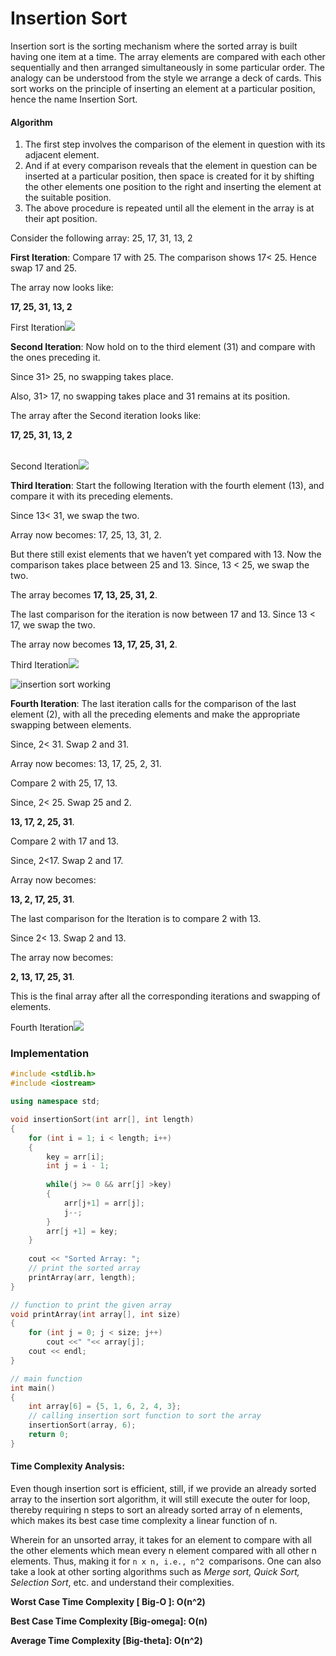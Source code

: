 # Insertion Sort

Insertion sort is the sorting mechanism where the sorted array is built having one item at a time. The array elements are compared with each other sequentially and then arranged simultaneously in some particular order. The analogy can be understood from the style we arrange a deck of cards. This sort works on the principle of inserting an element at a particular position, hence the name Insertion Sort.

#### Algorithm

1. The first step involves the comparison of the element in question with its adjacent element.
2. And if at every comparison reveals that the element in question can be inserted at a particular position, then space is created for it by shifting the other elements one position to the right and inserting the element at the suitable position.
3. The above procedure is repeated until all the element in the array is at their apt position.

Consider the following array: 25, 17, 31, 13, 2

**First Iteration**: Compare 17 with 25. The comparison shows 17< 25. Hence swap 17 and 25.

The array now looks like:

**17, 25, 31, 13, 2**

First Iteration![](https://s3-us-west-2.amazonaws.com/tutorials-image/first+iteration.png)

**Second Iteration**:  Now hold on to the third element (31) and compare with the ones preceding it.

Since 31> 25, no swapping takes place.

Also, 31> 17, no swapping takes place and 31 remains at its position.

The array after the Second iteration looks like:

**17, 25, 31, 13, 2**

\
Second Iteration![](https://s3-us-west-2.amazonaws.com/tutorials-image/second+iteration.png)

**Third Iteration**: Start the following Iteration with the fourth element (13), and compare it with its preceding elements.

Since 13< 31, we swap the two.

Array now becomes: 17, 25, 13, 31, 2.

But there still exist elements that we haven’t yet compared with 13. Now the comparison takes place between 25 and 13. Since, 13 < 25, we swap the two.

The array becomes **17, 13, 25, 31, 2**.

The last comparison for the iteration is now between 17 and 13. Since 13 < 17, we swap the two.

The array now becomes **13, 17, 25, 31, 2**.

Third Iteration![](https://s3-us-west-2.amazonaws.com/tutorials-image/third+iteration.png)

![insertion sort working](https://s3-us-west-2.amazonaws.com/tutorials-image/working+of+insertion+sort.png)

**Fourth Iteration**: The last iteration calls for the comparison of the last element (2), with all the preceding elements and make the appropriate swapping between elements.

Since, 2< 31. Swap 2 and 31.

Array now becomes: 13, 17, 25, 2, 31.

Compare 2 with 25, 17, 13.

Since, 2< 25. Swap 25 and 2.

**13, 17, 2, 25, 31**.

Compare 2 with 17 and 13.

Since, 2<17. Swap 2 and 17.

Array now becomes:

**13, 2, 17, 25, 31**.

The last comparison for the Iteration is to compare 2 with 13.

Since 2< 13. Swap 2 and 13.

The array now becomes:

**2, 13, 17, 25, 31**.

This is the final array after all the corresponding iterations and swapping of elements.

Fourth Iteration![](https://s3-us-west-2.amazonaws.com/tutorials-image/insertion-sort.png)

### Implementation

```cpp
#include <stdlib.h>
#include <iostream>

using namespace std;

void insertionSort(int arr[], int length) 
{
    for (int i = 1; i < length; i++) 
    {
        key = arr[i];
        int j = i - 1;
        
        while(j >= 0 && arr[j] >key) 
        {
            arr[j+1] = arr[j];
            j--;
        }
        arr[j +1] = key; 
    }
    
    cout << "Sorted Array: ";
    // print the sorted array
    printArray(arr, length);
}

// function to print the given array 
void printArray(int array[], int size)
{ 
    for (int j = 0; j < size; j++)
        cout <<" "<< array[j];
    cout << endl;
}

// main function
int main() 
{
    int array[6] = {5, 1, 6, 2, 4, 3};
    // calling insertion sort function to sort the array
    insertionSort(array, 6);
    return 0;
}


```

#### Time Complexity Analysis: <a href="time-complexity" id="time-complexity"></a>

Even though insertion sort is efficient, still, if we provide an already sorted array to the insertion sort algorithm, it will still execute the outer for loop, thereby requiring n steps to sort an already sorted array of n elements, which makes its best case time complexity a linear function of n.

Wherein for an unsorted array, it takes for an element to compare with all the other elements which mean every n element compared with all other n elements. Thus, making it for `n x n, i.e., n^2 `comparisons. One can also take a look at other sorting algorithms such as _Merge sort, Quick Sort, Selection Sort_, etc. and understand their complexities.

**Worst Case Time Complexity \[ Big-O ]: O(n^2)**

**Best Case Time Complexity \[Big-omega]: O(n)**

**Average Time Complexity \[Big-theta]: O(n^2)**
